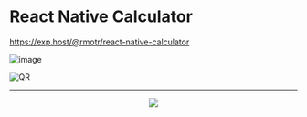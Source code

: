 # React Native Calculator

<p>
  <a href="https://exp.host/@rmotr/react-native-calculator" target="_blank">
    https://exp.host/@rmotr/react-native-calculator
  </a>
</p>

![image](http://i.imgur.com/lomg4hK.png)

![QR](https://user-images.githubusercontent.com/7065401/51684712-713a9e80-1fcb-11e9-8835-f11f1950187d.png)

---
<p align="center">
  <a href="https://rmotr.com" target="_blank">
    <img src="http://i.imgur.com/JEIGdC6.png">
  </a>
</p>
